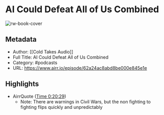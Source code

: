 # AI Could Defeat All of Us Combined

![rw-book-cover](https://storage.buzzsprout.com/variants/90shsndynh0ulb3epxefqsghh9ir/60854458c4d1acdf4e1c2f79c4137142d85d78e379bdafbd69bd34c85f5819ad.jpg)

## Metadata
- Author: [[Cold Takes Audio]]
- Full Title: AI Could Defeat All of Us Combined
- Category: #podcasts
- URL: https://www.airr.io/episode/62a24ac8abd8be000e845e1e

## Highlights
- AirrQuote ([Time 0:20:29](https://www.airr.io/quote/62a63dc43f707348d6c88fec))
    - Note: There are warnings in Civil Wars, but the non fighting to fighting flips quickly and unpredictably
